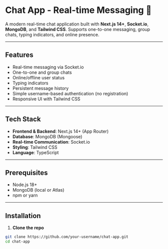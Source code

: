 # Chat App - Real-time Messaging 💬

A modern real-time chat application built with **Next.js 14+**, **Socket.io**, **MongoDB**, and **Tailwind CSS**. Supports one-to-one messaging, group chats, typing indicators, and online presence.

---

## Features

- Real-time messaging via Socket.io
- One-to-one and group chats
- Online/offline user status
- Typing indicators
- Persistent message history
- Simple username-based authentication (no registration)
- Responsive UI with Tailwind CSS

---

## Tech Stack

- **Frontend & Backend**: Next.js 14+ (App Router)
- **Database**: MongoDB (Mongoose)
- **Real-time Communication**: Socket.io
- **Styling**: Tailwind CSS
- **Language**: TypeScript

---

## Prerequisites

- Node.js 18+
- MongoDB (local or Atlas)
- npm or yarn

---

## Installation

1. **Clone the repo**
```bash
git clone https://github.com/your-username/chat-app.git
cd chat-app